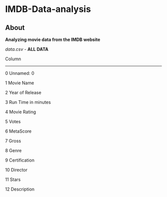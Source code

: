 # IMDB-Data-analysis


## About <a name = "about"></a>
**Analyzing movie data from the IMDB website**

*data.csv* - **ALL DATA**

  Column          
  
---  ------               --------------  -----  
 0   Unnamed: 0           
 
 1   Movie Name          
 
 2   Year of Release     
 
 3   Run Time in minutes 
 
 4   Movie Rating       
 
 5   Votes               
 
 6   MetaScore          
 
 7   Gross              
 
 8   Genre             
 
 9   Certification       
 
 10  Director         
 
 11  Stars              
 
 12  Description        
 


 


